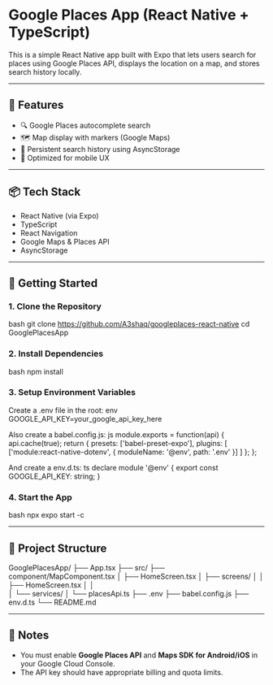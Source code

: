 # Google Places App (React Native + TypeScript)

This is a simple React Native app built with Expo that lets users search for places using Google Places API, displays the location on a map, and stores search history locally.

---

## 🔧 Features

- 🔍 Google Places autocomplete search
- 🗺️ Map display with markers (Google Maps)
- 🧠 Persistent search history using AsyncStorage
- 📱 Optimized for mobile UX

---

## 📦 Tech Stack

- React Native (via Expo)
- TypeScript
- React Navigation
- Google Maps & Places API
- AsyncStorage

---

## 🚀 Getting Started

### 1. Clone the Repository
bash
git clone https://github.com/A3shaq/googleplaces-react-native
cd GooglePlacesApp


### 2. Install Dependencies
bash
npm install


### 3. Setup Environment Variables
Create a .env file in the root:
env
GOOGLE_API_KEY=your_google_api_key_here


Also create a babel.config.js:
js
module.exports = function(api) {
  api.cache(true);
  return {
    presets: ['babel-preset-expo'],
    plugins: [
      ['module:react-native-dotenv', {
        moduleName: '@env',
        path: '.env'
      }]
    ]
  };
};


And create a env.d.ts:
ts
declare module '@env' {
  export const GOOGLE_API_KEY: string;
}


### 4. Start the App
bash
npx expo start -c


---

## 📁 Project Structure

GooglePlacesApp/
├── App.tsx
├── src/
    ├── component/MapComponent.tsx
│   ├── HomeScreen.tsx
│   ├── screens/
│   │   ├── HomeScreen.tsx
│   │   
│   └── services/
│       └── placesApi.ts
├── .env
├── babel.config.js
├── env.d.ts
└── README.md


---

## 📌 Notes
- You must enable **Google Places API** and **Maps SDK for Android/iOS** in your Google Cloud Console.
- The API key should have appropriate billing and quota limits.

